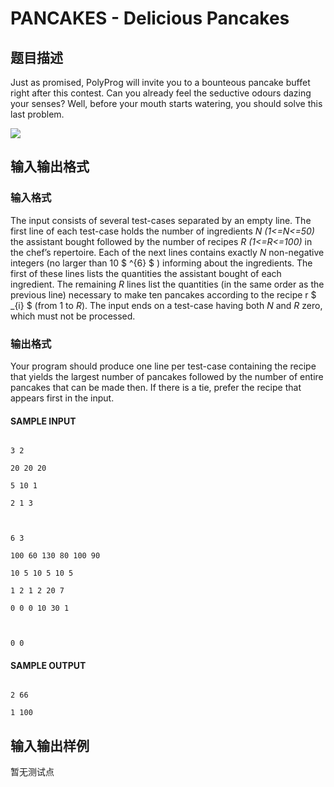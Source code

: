 # PANCAKES - Delicious Pancakes

## 题目描述

Just as promised, PolyProg will invite you to a bounteous pancake buffet right after this contest. Can you already feel the seductive odours dazing your senses? Well, before your mouth starts watering, you should solve this last problem.

![](https://cdn.luogu.com.cn/upload/vjudge_pic/SP7405/21cd3fa877a7290a6a919e6517914667a2dcf704.png)

## 输入输出格式

### 输入格式

The input consists of several test-cases separated by an empty line. The first line of each test-case holds the number of ingredients _N (1<=N<=50)_ the assistant bought followed by the number of recipes _R (1<=R<=100)_ in the chef’s repertoire. Each of the next lines contains exactly _N_ non-negative integers (no larger than 10 $ ^{6} $ ) informing about the ingredients. The first of these lines lists the quantities the assistant bought of each ingredient. The remaining _R_ lines list the quantities (in the same order as the previous line) necessary to make ten pancakes according to the recipe r $ _{i} $ (from 1 to _R_). The input ends on a test-case having both _N_ and _R_ zero, which must not be processed.

### 输出格式

Your program should produce one line per test-case containing the recipe that yields the largest number of pancakes followed by the number of entire pancakes that can be made then. If there is a tie, prefer the recipe that appears first in the input.

#### SAMPLE INPUT

```

3 2

20 20 20

5 10 1

2 1 3

 

6 3

100 60 130 80 100 90

10 5 10 5 10 5

1 2 1 2 20 7

0 0 0 10 30 1

 

0 0

```

#### SAMPLE OUTPUT

```

2 66

1 100

```

## 输入输出样例

暂无测试点

